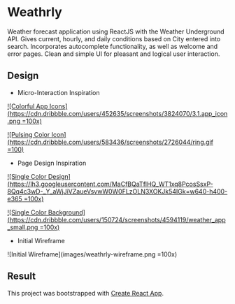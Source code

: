 # Weathrly 

Weather forecast application using ReactJS with the Weather Underground API. Gives current, hourly, and daily conditions based on City entered into search. Incorporates autocomplete functionality, as well as welcome and error pages. Clean and simple UI for pleasant and logical user interaction. 

## Design 

* Micro-Interaction Inspiration

 [![Colorful App Icons](https://cdn.dribbble.com/users/452635/screenshots/3824070/3.1.app_icon.png =100x)](https://dribbble.com/shots/3824070-Unused-App-Icons-Collection-2)
 
 [![Pulsing Color Icon](https://cdn.dribbble.com/users/583436/screenshots/2726044/ring.gif =100)](https://dribbble.com/shots/2726044-Rainbow-Ring) 

* Page Design Inspiration

 [![Single Color Design](https://lh3.googleusercontent.com/MaCfBQaTflHQ_WT1xq8PcosSsxP-8Qq4c3wD-_Y_aWjJiVZaueVsvwW0W0FLzOLN3XOKJk54IGk=w640-h400-e365 =100x)](https://chrome.google.com/webstore/detail/currently/ojhmphdkpgbibohbnpbfiefkgieacjmh?hl=en)
 
 [![Single Color Background](https://cdn.dribbble.com/users/150724/screenshots/4594119/weather_app_small.png =100x)](https://dribbble.com/shots/4594119-Weather-App)

* Initial Wireframe

 ![Initial Wireframe](images/weathrly-wireframe.png =100x)

## Result

<!-- [![Weathrly Welcome Screen](images/welcome-screen.gif)] -->

<!-- [![Weathrly Resaults Screen](images/resaults-screen.gif)] -->

<!-- [![Weathrly Error Screen](images/error-screen.png)] -->

This project was bootstrapped with [Create React App](https://github.com/facebookincubator/create-react-app).
